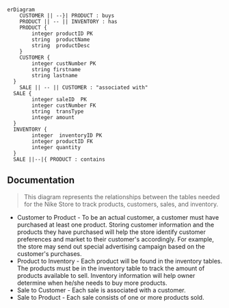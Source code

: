```mermaid

erDiagram
    CUSTOMER || --}| PRODUCT : buys
    PRODUCT || -- || INVENTORY : has
    PRODUCT {
        integer productID PK
        string  productName
        string  productDesc
    } 
    CUSTOMER {
        integer custNumber PK
        string firstname
        string lastname
  }
    SALE || -- || CUSTOMER : "associated with"
  SALE {
        integer saleID  PK
        integer custNumber FK
        string  transType
        integer amount
  }
  INVENTORY {
        integer  inventoryID PK
        integer productID FK
        integer quantity
  }
  SALE ||--|{ PRODUCT : contains

  ```


  ## Documentation
  > This diagram represents the relationships between the tables needed for the Nike Store to track products, customers, sales, and inventory.
  * Customer to Product - To be an actual customer, a customer must have purchased at least one product.  Storing customer information and 
  the products they have purchased will help the store identify customer preferences and market to their customer's accordingly. For example, the store may
  send out special advertising campaign based on the customer's purchases. 
  * Product to Inventory - Each product will be found in the inventory tables.  The products must be in the inventory table to track the amount of products available to sell. Inventory information will help owner determine when he/she needs to buy more products.
  * Sale to Customer - Each sale is associated with a customer.
  * Sale to Product - Each sale consists of one or more products sold.
